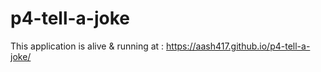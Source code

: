 # p4-tell-a-joke
This application is alive & running at : https://aash417.github.io/p4-tell-a-joke/
